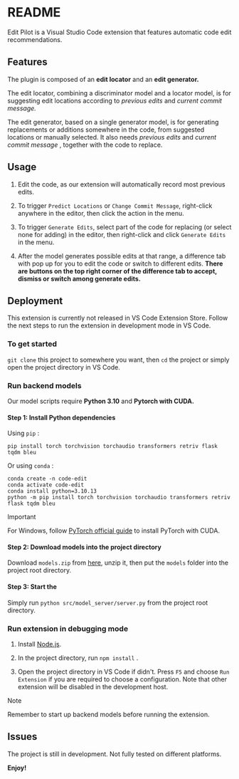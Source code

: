 # README

Edit Pilot is a Visual Studio Code extension that features automatic code edit recommendations.

## Features

The plugin is composed of an **edit locator** and an **edit generator.** 

The edit locator, combining a discriminator model and a locator model, is for suggesting edit locations according to *previous edits* and *current commit message.*

The edit generator, based on a single generator model, is for generating replacements or additions somewhere in the code, from suggested locations or manually selected. It also needs *previous edits* and *current commit message* , together with the code to replace.

## Usage

1. Edit the code, as our extension will automatically record most previous edits.

2. To trigger `Predict Locations` or `Change Commit Message`, right-click anywhere in the editor, then click the action in the menu.

3. To trigger `Generate Edits`, select part of the code for replacing (or select none for adding) in the editor, then right-click and click `Generate Edits` in the menu.

4. After the model generates possible edits at that range, a difference tab with pop up for you to edit the code or switch to different edits. **There are buttons on the top right corner of the difference tab to accept, dismiss or switch among generate edits.**

## Deployment

This extension is currently not released in VS Code Extension Store. Follow the next steps to run the extension in development mode in VS Code.

### To get started

`git clone` this project to somewhere you want, then `cd` the project or simply open the project directory in VS Code.

### Run backend models

Our model scripts require **Python 3.10** and **Pytorch with CUDA.**  

#### Step 1: Install Python dependencies

Using `pip` :

```shell
pip install torch torchvision torchaudio transformers retriv flask tqdm bleu
```

Or using `conda` :

```shell
conda create -n code-edit
conda activate code-edit
conda install python=3.10.13
python -m pip install torch torchvision torchaudio transformers retriv flask tqdm bleu
```

> [!IMPORTANT]
> For Windows, follow [PyTorch official guide](https://pytorch.org/get-started/locally/) to install PyTorch with CUDA. 

#### Step 2: Download models into the project directory

Download `models.zip` from [here](https://drive.google.com/file/d/1nW1NCeelOUZfqebrncKvlB7FVZutjQsT/view?usp=sharing), unzip it, then put the `models` folder into the project root directory.

#### Step 3: Start the 

Simply run `python src/model_server/server.py` from the project root directory.

### Run extension in debugging mode

1. Install [Node.js](https://nodejs.org/en/download).

2. In the project directory, run `npm install` .

3. Open the project directory in VS Code if didn't. Press `F5` and choose `Run Extension` if you are required to choose a configuration. Note that other extension will be disabled in the development host.

> [!Note]
> Remember to start up backend models before running the extension.

## Issues

The project is still in development. Not fully tested on different platforms.

**Enjoy!**
